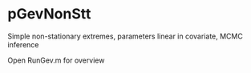 # pGevNonStt
Simple non-stationary extremes, parameters linear in covariate, MCMC inference

Open RunGev.m for overview
